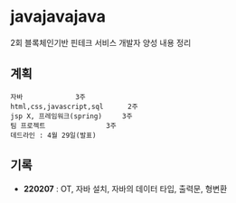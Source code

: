 # javajavajava
2회 블록체인기반 핀테크 서비스 개발자 양성 내용 정리

## 계획
	자바 			   3주
	html,css,javascript,sql      2주
	jsp X, 프레임워크(spring) 	 3주
	팀 프로젝트		         3주
	데드라인 : 4월 29일(발표)

## 기록
- **220207**  : OT, 자바 설치, 자바의 데이터 타입, 출력문, 형변환

